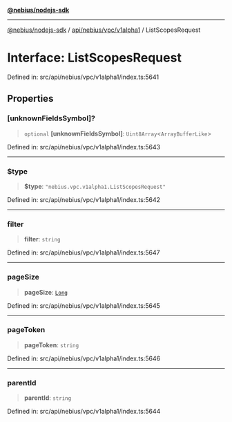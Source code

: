 [**@nebius/nodejs-sdk**](../../../../../README.md)

---

[@nebius/nodejs-sdk](../../../../../README.md) / [api/nebius/vpc/v1alpha1](../README.md) / ListScopesRequest

# Interface: ListScopesRequest

Defined in: src/api/nebius/vpc/v1alpha1/index.ts:5641

## Properties

### \[unknownFieldsSymbol\]?

> `optional` **\[unknownFieldsSymbol\]**: `Uint8Array`\<`ArrayBufferLike`\>

Defined in: src/api/nebius/vpc/v1alpha1/index.ts:5643

---

### $type

> **$type**: `"nebius.vpc.v1alpha1.ListScopesRequest"`

Defined in: src/api/nebius/vpc/v1alpha1/index.ts:5642

---

### filter

> **filter**: `string`

Defined in: src/api/nebius/vpc/v1alpha1/index.ts:5647

---

### pageSize

> **pageSize**: [`Long`](../../../../../runtime/protos/core/classes/Long.md)

Defined in: src/api/nebius/vpc/v1alpha1/index.ts:5645

---

### pageToken

> **pageToken**: `string`

Defined in: src/api/nebius/vpc/v1alpha1/index.ts:5646

---

### parentId

> **parentId**: `string`

Defined in: src/api/nebius/vpc/v1alpha1/index.ts:5644
